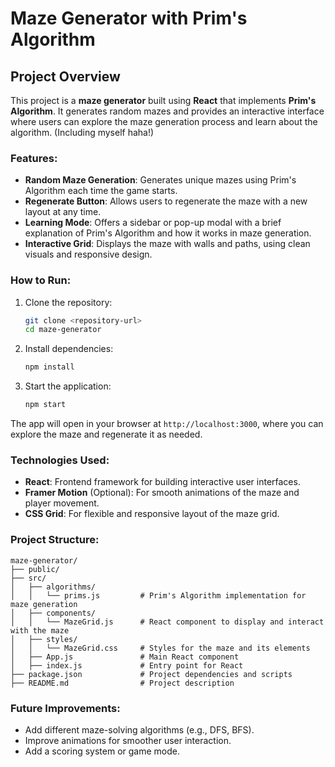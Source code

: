 

# Maze Generator with Prim's Algorithm

## Project Overview
This project is a **maze generator** built using **React** that implements **Prim's Algorithm**. It generates random mazes and provides an interactive interface where users can explore the maze generation process and learn about the algorithm. (Including myself haha!)

### Features:
- **Random Maze Generation**: Generates unique mazes using Prim's Algorithm each time the game starts.
- **Regenerate Button**: Allows users to regenerate the maze with a new layout at any time.
- **Learning Mode**: Offers a sidebar or pop-up modal with a brief explanation of Prim's Algorithm and how it works in maze generation.
- **Interactive Grid**: Displays the maze with walls and paths, using clean visuals and responsive design.

### How to Run:
1. Clone the repository:
   ```bash
   git clone <repository-url>
   cd maze-generator
   ```
2. Install dependencies:
   ```bash
   npm install
   ```
3. Start the application:
   ```bash
   npm start
   ```

The app will open in your browser at `http://localhost:3000`, where you can explore the maze and regenerate it as needed.

### Technologies Used:
- **React**: Frontend framework for building interactive user interfaces.
- **Framer Motion** (Optional): For smooth animations of the maze and player movement.
- **CSS Grid**: For flexible and responsive layout of the maze grid.

### Project Structure:
```
maze-generator/
├── public/
├── src/
│   ├── algorithms/
│   │   └── prims.js         # Prim's Algorithm implementation for maze generation
│   ├── components/
│   │   └── MazeGrid.js      # React component to display and interact with the maze
│   ├── styles/
│   │   └── MazeGrid.css     # Styles for the maze and its elements
│   ├── App.js               # Main React component
│   ├── index.js             # Entry point for React
├── package.json             # Project dependencies and scripts
├── README.md                # Project description
```

### Future Improvements:
- Add different maze-solving algorithms (e.g., DFS, BFS).
- Improve animations for smoother user interaction.
- Add a scoring system or game mode.
```
